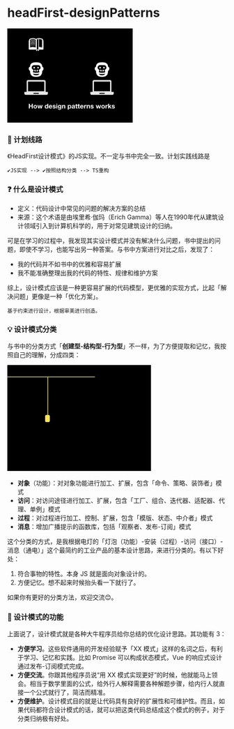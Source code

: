 # headFirst-designPatterns

<img src="./img/what-does-it-do.gif" alt="img" style="zoom:40%;" />



### 📌 计划线路

《HeadFirst设计模式》的JS实现。不一定与书中完全一致。计划实践线路是	

```
✔️JS实现 --> ✔️按照结构分类 --> TS重构
```



### ❓ 什么是设计模式

- 定义：代码设计中常见的问题的解决方案的总结
- 来源：这个术语是由埃里希·伽玛（Erich Gamma）等人在1990年代从建筑设计领域引入到计算机科学的，用于对常见建筑设计的归纳。

可是在学习的过程中，我发现其实设计模式并没有解决什么问题，书中提出的问题，即使不学习，也能写出另一种答案。与书中方案进行对比之后，发现了：

- 我的代码并不如书中的优雅和容易扩展
- 我不能准确整理出我的代码的特性、规律和维护方案

综上，设计模式应该是一种更容易扩展的代码模型，更优雅的实现方式，比起「解决问题」更像是一种「优化方案」。

``` 
基于约束进行设计，根据审美进行创造。
```



### 💡 设计模式分类

与书中的分类方式「**创建型-结构型-行为型**」不一样，为了方便提取和记忆，我按照自己的理解，分成四类：

<img src="./img/how-to-sort.gif" alt="img" style="zoom:60%;" />

- **对象**（功能）：对对象功能进行加工、扩展，包含「命令、策略、装饰者」模式
- **访问**：对访问途径进行加工、扩展，包含「工厂、组合、迭代器、适配器、代理、单例」模式
- **过程**：对过程进行加工、控制、扩展，包含「模版、状态、中介者」模式
- **消息**：增加广播提示的函数库，包括「观察者、发布-订阅」模式

这个分类的方式，是我根据电灯的「灯泡（功能）-安装（过程）-访问（接口）-消息（通电）」这个最简约的工业产品的基本设计思路，来进行分类的。有以下好处：

1. 符合事物的特性。本身 JS 就是面向对象设计的。
2. 方便记忆。想不起来时候抬头看一下就行了。

如果你有更好的分类方法，欢迎交流😊。



### 🌟 设计模式的功能

上面说了，设计模式就是各种大牛程序员给你总结的优化设计思路。其功能有 3：

- **方便学习**。这些软件通用的开发经验赋予「XX 模式」这样的名词之后，有利于学习、记忆和实践。比如 Promise 可以构成状态模式，Vue 的响应式设计通过发布-订阅模式完成。
- **方便交流**。你跟其他程序员说“用 XX 模式实现更好”的时候，他就能马上领会。相当于数学里面的公式，给外行人解释需要各种解题步骤，给内行人就直接一个公式就行了，简洁而精准。
- **方便维护**。设计模式目的就是让代码具有良好的扩展性和可维护性。而且，如果代码都符合设计模式的话，就可以把这类代码总结成这个模式的例子，对于分类归纳极有好处。

